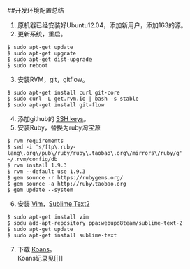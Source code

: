 ##开发环境配置总结

1. 原机器已经安装好Ubuntu12.04，添加新用户，添加163的源。
2. 更新系统，重启。
```
$ sudo apt-get update
$ sudo apt-get upgrate
$ sudo apt-get dist-upgrade
$ sudo reboot
```
3. 安装RVM，git，gitflow。
```
$ sudo apt-get install curl git-core
$ sudo curl -L get.rvm.io | bash -s stable
$ sudo apt-get install git-flow
```
4. 添加github的 [SSH keys](https://github.com/settings/ssh)。
5. 安装Ruby，替换为ruby淘宝源
```
$ rvm requirements
$ sed -i 's/ftp\.ruby-lang\.org\/pub\/ruby/ruby\.taobao\.org\/mirrors\/ruby/g' ~/.rvm/config/db
$ rvm install 1.9.3
$ rvm --default use 1.9.3
$ gem source -r https://rubygems.org/
$ gem source -a http://ruby.taobao.org
$ gem update --system
```  
6. 安装 [Vim]()，[Sublime Text2]()
```
$ sudo apt-get install vim
$ sodu add-apt-repository ppa:webupd8team/sublime-text-2
$ sudo apt-get update
$ sudo apt-get install sublime-text
```
7. 下载 [Koans](http://rubykoans.com/)。  
Koans记录见[[]]


